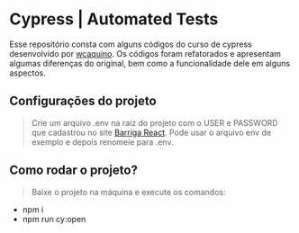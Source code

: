 # Cypress | Automated Tests

Esse repositório consta com alguns códigos do curso de cypress desenvolvido por [wcaquino](https://github.com/wcaquinocursos). Os códigos foram refatorados e apresentam algumas diferenças do original, bem como a funcionalidade dele em alguns aspectos.

## Configurações do projeto

> Crie um arquivo .env na raiz do projeto com o USER e PASSWORD que cadastrou no site [Barriga React](https://barrigareact.wcaquino.me). Pode usar o arquivo env de exemplo e depois renomeie para .env.

## Como rodar o projeto?

> Baixe o projeto na máquina e execute os comandos:

- npm i
- npm run cy:open
